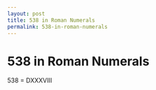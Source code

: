 ```yaml
---
layout: post
title: 538 in Roman Numerals
permalink: 538-in-roman-numerals
---
```


# 538 in Roman Numerals

538 = DXXXVIII
